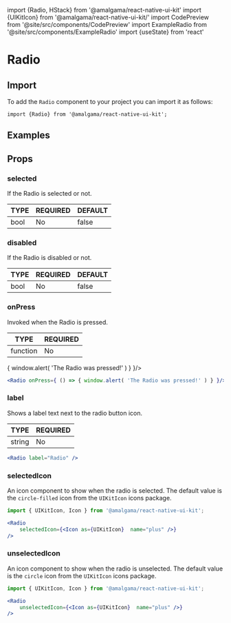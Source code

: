 import {Radio, HStack} from '@amalgama/react-native-ui-kit'
import {UIKitIcon} from '@amalgama/react-native-ui-kit/'
import CodePreview from '@site/src/components/CodePreview'
import ExampleRadio from '@site/src/components/ExampleRadio'
import {useState} from 'react'

# Radio

## Import

To add the `Radio` component to your project you can import it as follows:

```tsx
import {Radio} from '@amalgama/react-native-ui-kit'; 
```

## Examples
<CodePreview>
	<ExampleRadio/>
</CodePreview>

## Props

### selected
If the Radio is selected or not.

| TYPE | REQUIRED | DEFAULT |
| ---- | -------- | ------- |
| bool | No       | false   |

<CodePreview>
	<HStack>
		<Radio />
		<Radio selected />
	</HStack>
</CodePreview>

### disabled
If the Radio is disabled or not.

| TYPE | REQUIRED | DEFAULT |
| ---- | -------- | ------- |
| bool | No       | false   |

<CodePreview>
	<HStack>
		<Radio disabled />
		<Radio selected disabled />
	</HStack>
</CodePreview>


### onPress
Invoked when the Radio is pressed.

| TYPE     | REQUIRED |
| -------- | -------- |
| function | No       |

<CodePreview>
	<Radio onPress={ () => { window.alert( 'The Radio was pressed!' ) } }/>
</CodePreview>

```jsx
<Radio onPress={ () => { window.alert( 'The Radio was pressed!' ) } }/>
```

### label
Shows a label text next to the radio button icon.

| TYPE   | REQUIRED |
| ------ | -------- |
| string | No       |

<CodePreview>
	<Radio label="Radio" />
</CodePreview>

```jsx
<Radio label="Radio" />
```

### selectedIcon
An icon component to show when the radio is selected. The default value is the `circle-filled` icon from the `UIKitIcon` icons package.

```jsx
import { UIKitIcon, Icon } from '@amalgama/react-native-ui-kit';

<Radio
	selectedIcon={<Icon as={UIKitIcon}  name="plus" />}
/>
```

### unselectedIcon

An icon component to show when the radio is unselected. The default value is the `circle` icon from the `UIKitIcon` icons package.

```jsx
import { UIKitIcon, Icon } from '@amalgama/react-native-ui-kit';

<Radio
	unselectedIcon={<Icon as={UIKitIcon}  name="plus" />}
/>
```
